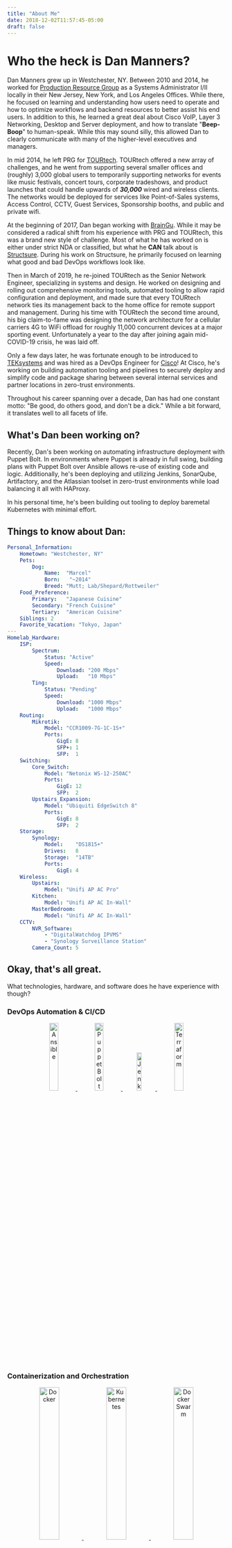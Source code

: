 ```yaml
---
title: "About Me"
date: 2018-12-02T11:57:45-05:00
draft: false
---
```

# Who the heck is Dan Manners?

Dan Manners grew up in Westchester, NY. Between 2010 and 2014, he worked for [Production Resource Group](https://www.prg.com/) as a Systems Administrator I/II locally in their New Jersey, New York, and Los Angeles Offices. While there, he focused on learning and understanding how users need to operate and how to optimize workflows and backend resources to better assist his end users. In addition to this, he learned a great deal about Cisco VoIP, Layer 3 Networking, Desktop and Server deployment, and how to translate "**Beep-Boop**" to human-speak. While this may sound silly, this allowed Dan to clearly communicate with many of the higher-level executives and managers.

In mid 2014, he left PRG for [TOURtech](https://www.tourtech.com/). TOURtech offered a new array of challenges, and he went from supporting several smaller offices and (roughly) 3,000 global users to temporarily supporting networks for events like music festivals, concert tours, corporate tradeshows, and product launches that could handle upwards of _**30,000**_ wired and wireless clients. The networks would be deployed for services like Point-of-Sales systems, Access Control, CCTV, Guest Services, Sponsorship booths, and public and private wifi.

At the beginning of 2017, Dan began working with [BrainGu](https://braingu.com). While it may be considered a radical shift from his experience with PRG and TOURtech, this was a brand new style of challenge. Most of what he has worked on is either under strict NDA or classified, but what he **CAN** talk about is [Structsure](https://structsure.com). During his work on Structsure, he primarily focused on learning what good and bad DevOps workflows look like.

Then in March of 2019, he re-joined TOURtech as the Senior Network Engineer, specializing in systems and design. He worked on designing and rolling out comprehensive monitoring tools, automated tooling to allow rapid configuration and deployment, and made sure that every TOURtech network ties its management back to the home office for remote support and management. During his time with TOURtech the second time around, his big claim-to-fame was designing the network architecture for a cellular carriers 4G to WiFi offload for roughly 11,000 concurrent devices at a major sporting event. Unfortunately a year to the day after joining again mid-COVID-19 crisis, he was laid off.

Only a few days later, he was fortunate enough to be introduced to [TEKsystems](https://www.teksystems.com/) and was hired as a DevOps Engineer for [Cisco](https://www.cisco.com/)! At Cisco, he's working on building automation tooling and pipelines to securely deploy and simplify code and package sharing between several internal services and partner locations in zero-trust environments.

Throughout his career spanning over a decade, Dan has had one constant motto: "Be good, do others good, and don't be a dick." While a bit forward, it translates well to all facets of life.

## What's Dan been working on? 

Recently, Dan's been working on automating infrastructure deployment with Puppet Bolt. In environments where Puppet is already in full swing, building plans with Puppet Bolt over Ansible allows re-use of existing code and logic. Additionally, he's been deploying and utilizing Jenkins, SonarQube, Artifactory, and the Atlassian toolset in zero-trust environments while load balancing it all with HAProxy.

In his personal time, he's been building out tooling to deploy baremetal Kubernetes with minimal effort.

## Things to know about Dan:

```yaml
Personal_Information:
	Hometown: "Westchester, NY"
	Pets:
		Dog:
			Name:  "Marcel"
			Born:   "~2014"
			Breed: "Mutt; Lab/Shepard/Rottweiler"
	Food_Preference:
		Primary:   "Japanese Cuisine"
		Secondary: "French Cuisine"
		Tertiary:  "American Cuisine"
	Siblings: 2
	Favorite_Vacation: "Tokyo, Japan"
---
Homelab_Hardware:
	ISP:
		Spectrum:
			Status: "Active"
			Speed:
				Download: "200 Mbps"
				Upload:   "10 Mbps"
		Ting:
			Status: "Pending"
			Speed:
				Download: "1000 Mbps"
				Upload:   "1000 Mbps"
	Routing:
		Mikrotik:
			Model: "CCR1009-7G-1C-1S+"
			Ports: 
				GigE: 8
				SFP+: 1
				SFP:  1
	Switching:
		Core_Switch:
			Model: "Netonix WS-12-250AC"
			Ports:
				GigE: 12
				SFP:  2
		Upstairs_Expansion:
			Model: "Ubiquiti EdgeSwitch 8"
			Ports:
				GigE: 8
				SFP:  2
	Storage:
		Synology:
			Model:    "DS1815+"
			Drives:   8
			Storage:  "14TB"
			Ports:
				GigE: 4
	Wireless:
		Upstairs:
			Model: "Unifi AP AC Pro"
		Kitchen:
			Model: "Unifi AP AC In-Wall"
		MasterBedroom:
			Model: "Unifi AP AC In-Wall"
	CCTV:
		NVR_Software: 
			- "DigitalWatchdog IPVMS"
			- "Synology Surveillance Station"
		Camera_Count: 5
```

## Okay, that's all great.
What technologies, hardware, and software does he have experience with though?


### DevOps Automation & CI/CD

<center>
	<a href="https://www.ansible.com/">
		<img src="images/ansible.webp" width="20%" alt="Ansible">
	</a>
	<a href="https://puppet.com/docs/bolt/latest/bolt.html">
		<img src="images/puppetbolt.png" width="20%" alt="Puppet Bolt">
	</a>
	<a href="https://jenkins.io/">
		<img src="images/jenkins.png" width="15%" alt="Jenkins">
	</a>
	<a href="https://www.terraform.io/">
		<img src="images/terraform.png" width="20%" alt="Terraform">
	</a>
</center>

### Containerization and Orchestration

<center>
	<a href="https://www.docker.com/">
		<img src="images/docker.png" width="30%" alt="Docker">
	</a>
	<a href="https://kubernetes.io/">
		<img src="images/kubernetes.png" width="30%" alt="Kubernetes">
	</a>
	<a href="https://www.docker.com/">
		<img src="images/dockerswarm.png" width="30%" alt="Docker Swarm">
	</a>
</center>

### Cloud Providers

<center>
	<a href="https://www.digitalocean.com/">
		<img src="images/digitalocean.png" width="30%" alt="Digital Ocean"
			style="margin: 0px 30px">
	</a>
	<a href="https://aws.amazon.com/">
		<img src="images/aws.png" width="30%" alt="AWS"
			style="margin: 20px 30px">
	</a>
</center>

### Applications & Services

<center>
	<a href="https://www.librenms.org/">
		<img src="images/librenms.png" width="18%" alt="LibreNMS">
	</a>
	<a href="https://www.freeipa.org/page/Main_Page">
		<img src="images/freeipa.png" width="18%" alt="FreeIPA">
	</a>
	<a href="https://www.vaultproject.io/">
		<img src="images/vault.png" width="18%" alt="Vault">
	</a>
	<a href="https://gitlab.com/">
		<img src="images/gitlab.png" width="18%" alt="Gitlab">
	</a>
	<a href="https://rocket.chat/">
		<img src="images/rocketchat.png" width="18%" alt="RocketChat">
	</a>
	<a href="https://www.atlassian.com/">
		<img src="images/atlassian.png" width="18%" alt="Atlassian Toolset"
			style="margin: 20px 0px 0px 0px">
	</a>
</center>

### Operating Systems

<center>
	<a href="https://www.centos.org/">
		<img src="images/centos.png" width="20%" alt="CentOS 7">
	</a>
	<a href="https://www.ubuntu.com/">
		<img src="images/ubuntu-logo.png" width="40%" alt="Ubuntu 14.04+"
			style="margin: 0px 20px">
	</a>
	<a href="https://aws.amazon.com/amazon-linux-ami/">
		<img src="images/amazonlinux.png" width="20%" alt="Amazon Linux">
	</a>
	<br><br>
	<a href="https://www.microsoft.com/en-us/evalcenter/evaluate-windows-server-2012-r2/">
		<img src="images/winserver2012.png" width="45%" 
			alt="Windows Server 2012" style="margin: 20px 0px">
	</a>
	<br><br>
	<a href="https://www.pfsense.org/">
		<img src="images/pfsense.png" width="35%" alt="pfSense">
	</a>
</center>

### Hardware

<center>
	<a href="https://www.cisco.com/">
		<img src="images/cisco.png" width="20%" alt="Cisco"
			style="margin: 20px 10px 10px 0px">
	</a>
	<a href="https://www.juniper.net">
		<img src="images/juniper.png" width="25%" alt="Juniper"
			style="margin: 5px 0px" style="padding-right: 40px;">
	</a>
	<a href="https://www.edge-core.com/">
		<img src="images/edge-core.png" width="30%" alt="Edge-Core"
			style="margin: 22px 20px">
	</a>
	<br>
	<a href="https://meraki.cisco.com/">
		<img src="images/meraki.png" width="20%" alt="Meraki"
			style="margin: 0px 30px">
	</a>
	<a href="https://www.ubnt.com/">
		<img src="images/ubnt.png" width="15%" alt="Ubiquiti">
	</a>
	<a href="https://mikrotik.com//">
		<img src="images/mikrotik.svg" width="30%" alt="Meraki"
			style="margin: 25px 20px">
	</a>
	<br>
	<a href="https://www.synology.com/">
		<img src="images/synology.png" width="35%" alt="Synology"
			style="margin: 20px 0px">
	</a>
	<a href="https://www.ruckuswireless.com/">
		<img src="images/ruckus.png" width="15%" alt="Ruckus Wireless"
			style="margin: 10px 0px">
	</a>
</center>

### Programming/Scripting

<center>
	<a href="https://en.wikipedia.org/wiki/Bash_(Unix_shell)">
		<img src="images/bash.png" width="20%" alt="Bash" 
			style="margin: 0px 20px 0px 0px">
	</a>
	<a href="https://www.python.org/">
		<img src="images/python.png" width="22%" alt="Python3"
			style="margin: 0px 25px">
	</a>
	<a href="https://golang.org/">
		<img src="images/golang.png" width="25%" alt="Go">
	</a>
</center>
